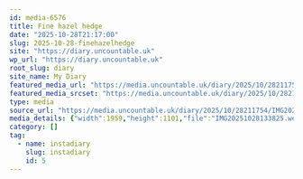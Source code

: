 ```yaml
---
id: media-6576
title: Fine hazel hedge
date: "2025-10-28T21:17:00"
slug: 2025-10-28-finehazelhedge
site: "https://diary.uncountable.uk"
wp_url: "https://diary.uncountable.uk"
root_slug: diary
site_name: My Diary
featured_media_url: "https://media.uncountable.uk/diary/2025/10/28211754/IMG20251028133825.webp"
featured_media_srcset: "https://media.uncountable.uk/diary/2025/10/28211754/IMG20251028133825-300x169.webp 300w, https://media.uncountable.uk/diary/2025/10/28211754/IMG20251028133825-1024x576.webp 1024w, https://media.uncountable.uk/diary/2025/10/28211754/IMG20251028133825-150x150.webp 150w, https://media.uncountable.uk/diary/2025/10/28211754/IMG20251028133825-640x360.webp 640w, https://media.uncountable.uk/diary/2025/10/28211754/IMG20251028133825.webp 1959w"
type: media
source_url: "https://media.uncountable.uk/diary/2025/10/28211754/IMG20251028133825.webp"
media_details: {"width":1959,"height":1101,"file":"IMG20251028133825.webp","filesize":180036,"sizes":{"medium":{"file":"IMG20251028133825-300x169.webp","width":300,"height":169,"filesize":22920,"mime_type":"image/webp","source_url":"https://media.uncountable.uk/diary/2025/10/28211754/IMG20251028133825-300x169.webp"},"large":{"file":"IMG20251028133825-1024x576.webp","width":1024,"height":576,"filesize":166404,"mime_type":"image/webp","source_url":"https://media.uncountable.uk/diary/2025/10/28211754/IMG20251028133825-1024x576.webp"},"thumbnail":{"file":"IMG20251028133825-150x150.webp","width":150,"height":150,"filesize":12674,"mime_type":"image/webp","source_url":"https://media.uncountable.uk/diary/2025/10/28211754/IMG20251028133825-150x150.webp"},"mobwidth":{"file":"IMG20251028133825-640x360.webp","width":640,"height":360,"filesize":79324,"mime_type":"image/webp","source_url":"https://media.uncountable.uk/diary/2025/10/28211754/IMG20251028133825-640x360.webp"},"full":{"file":"IMG20251028133825.webp","width":1959,"height":1101,"mime_type":"image/webp","source_url":"https://media.uncountable.uk/diary/2025/10/28211754/IMG20251028133825.webp"}},"image_meta":{"aperture":"0","credit":"","camera":"","caption":"","created_timestamp":"0","copyright":"","focal_length":"0","iso":"0","shutter_speed":"0","title":"","orientation":"0","keywords":[]}}
category: []
tag:
  - name: instadiary
    slug: instadiary
    id: 5
---
```


